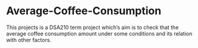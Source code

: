 # Average-Coffee-Consumption
This projects is a DSA210 term project which’s aim is to check that the average coffee consumption amount under some conditions and its relation with other factors.
